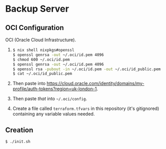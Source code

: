 # Backup Server

## OCI Configuration

OCI (Oracle Cloud Infrastructure).

1.  ```sh
    $ nix shell nixpkgs#openssl
    $ openssl genrsa -out ~/.oci/id.pem 4096
    $ chmod 600 ~/.oci/id.pem
    $ openssl genrsa -out ~/.oci/id.pem 4096
    $ openssl rsa -pubout -in ~/.oci/id.pem -out ~/.oci/id_public.pem
    $ cat ~/.oci/id_public.pem
    ```

1.  Then paste into https://cloud.oracle.com/identity/domains/my-profile/auth-tokens?region=uk-london-1.

1.  Then paste _that_ into `~/.oci/config`.

1.  Create a file called `terraform.tfvars` in this repository (it's gitignored) containing any variable values needed.

## Creation

```sh
$ ./init.sh
```